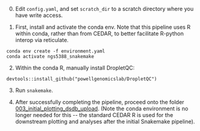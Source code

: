
0. Edit `config.yaml`, and set `scratch_dir` to a scratch directory
   where you have write access.

1. First, install and activate the conda env. Note that this pipeline
   uses R within conda, rather than from CEDAR, to better facilitate
   R-python interop via reticulate.

```{sh}
conda env create -f environment.yaml
conda activate ngs5388_snakemake
```

2. Within the conda R, manually install DropletQC:

```{R}
devtools::install_github("powellgenomicslab/DropletQC")
```

3. Run `snakemake`.

4. After successfully completing the pipeline, proceed onto the folder
   [003_initial_plotting_dsdb_upload](../003_initial_plotting_dsdb_upload). (Note
   the conda environment is no longer needed for this -- the standard
   CEDAR R is used for the downstream plotting and analyses after the
   initial Snakemake pipeline).
